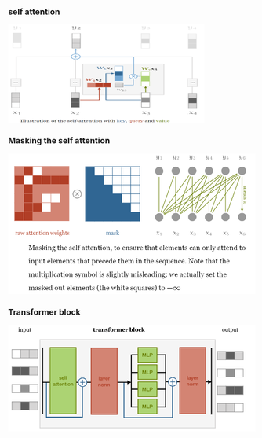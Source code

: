 ### self attention 
<img src="../assets/selfattentionblock.png"  width="400" height="200">

### Masking the self attention 
![masking](../assets/masking_selfattention.png)

### Transformer block
![transformer](../assets/transformerblock.png)